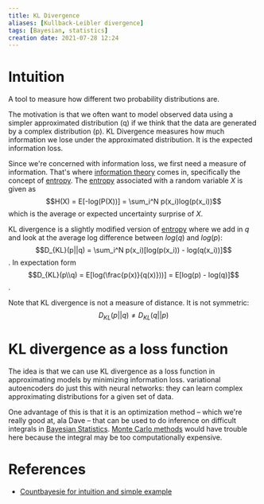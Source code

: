 ```yaml
---
title: KL Divergence
aliases: [Kullback-Leibler divergence]
tags: [Bayesian, statistics]
creation date: 2021-07-28 12:24
---
```


# Intuition

A tool to measure how different two probability distributions are.

The motivation is that we often want to model observed data using a simpler approximated distribution (q) if we think that the data are generated by a complex distribution (p). KL Divergence measures how much information we lose under the approximated distribution. It is the expected information loss. 

Since we're concerned with information loss, we first need a measure of information. That's where [information theory](notes/statistics/information-theory.md) comes in, specifically the concept of [entropy](notes/statistics/entropy.md). The [entropy](notes/statistics/entropy.md) associated with a random variable $X$ is given as $$H(X) = E[-log(P(X))] = \sum_i^N p(x_i)log(p(x_i))$$ which is the average or expected uncertainty surprise of $X$.

KL divergence is a slightly modified version of [entropy](notes/statistics/entropy.md) where we add in $q$ and look at the average log difference between $log(q)$ and $log(p)$: $$D_{KL}(p||q) = \sum_i^N p(x_i)[log(p(x_i)) - log(q(x_i))]$$. In expectation form $$D_{KL}(p\\q) = E[log(\frac{p(x)}{q(x)}))] = E[log(p) - log(q)]$$.

Note that KL divergence is not a measure of distance. It is not symmetric: $$D_{KL}(p||q) \neq D_{KL}(q||p)$$ 

# KL divergence as a loss function

The idea is that we can use KL divergence as a loss function in approximating models by minimizing information loss. variational autoencoders do just this with neural networks: they can learn complex approximating distributions for a given set of data. 

One advantage of this is that it is an optimization method – which we're really good at, ala Dave – that can be used to do inference on difficult integrals in [Bayesian Statistics](notes/statistics/Bayesian-Statistics.md). [Monte Carlo methods](notes/statistics/Monte-Carlo-methods.md) would have trouble here because the integral may be too computationally expensive.

# References
- [Countbayesie for intuition and simple example](https://www.countbayesie.com/blog/2017/5/9/kullback-leibler-divergence-explained)
